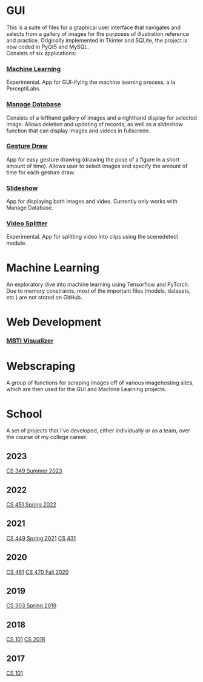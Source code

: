 # GUI
This is a suite of files for a graphical user interface that navigates and selects from a gallery of images for the purposes of illustration reference and practice. Originally implemented in Tkinter and SQLite, the project is now coded in PyQt5 and MySQL.\
Consists of six applications:
### [Machine Learning](https://github.com/users/emcfar97/projects/5)
Experimental. App for GUI-ifying the machine learning process, a la PerceptiLabs.
### [Manage Database](https://github.com/users/emcfar97/projects/4)
Consists of a lefthand gallery of images and a righthand display for selected image. Allows deletion and updating of records, as well as a slideshow function that can display images and videos in fullscreen. 
### [Gesture Draw](https://github.com/users/emcfar97/projects/9)
App for easy gesture drawing (drawing the pose of a figure in a short amount of time). Allows user to select images and specify the amount of time for each gesture draw.
### [Slideshow](https://github.com/users/emcfar97/projects/8)
App for displaying both images and video. Currently only works with Manage Database.
### [Video Splitter](https://github.com/users/emcfar97/projects/3)
Experimental. App for splitting video into clips using the scenedetect module.
# Machine Learning
An exploratory dive into machine learning using Tensorflow and PyTorch. Due to memory constraints, most of the important files (models, datasets, etc.) are not stored on GitHub.
# Web Development
### [MBTI Visualizer](https://github.com/users/emcfar97/projects/3)
# Webscraping
A group of functions for scraping images off of various imagehosting sites, which are then used for the GUI and Machine Learning projects.
# School
A set of projects that I've developed, either individually or as a team, over the course of my college career.
## 2023
[CS 349 Summer 2023](https://github.com/emcfar97/CS-349-Summer-2023)
## 2022
[CS 451 Spring 2022](https://github.com/CS451-Commerce-Bank-Webpage/CommerceBankApp)
## 2021
[CS 449 Spring 2021](https://github.com/emcfar97/CS-449-Spring-2021)
[CS 431](https://github.com/emcfar97/CS-431-Fall-2021/)
## 2020
[CS 461](https://github.com/emcfar97/CS-461-Spring-2020/)
[CS 470 Fall 2020](https://github.com/emcfar97/CS-470-Fall-2020)
## 2019
[CS 303 Spring 2019](https://github.com/emcfar97/Library-Employees)
## 2018
[CS 101](https://github.com/emcfar97/CS-101-Spring-2018)
[CS 201R](https://github.com/emcfar97/CS-201R-Fall-2018)
## 2017
[CS 101](https://github.com/emcfar97/CS-101-Fall-2017)
